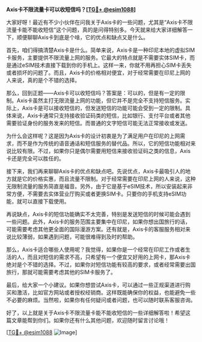 **Axis卡不限流量卡可以收短信吗？[[TG💪+ @esim1088](https://t.me/s/esim1088)]**

大家好呀！最近有不少小伙伴在问我关于Axis卡的一些问题，尤其是“Axis卡不限流量卡能不能收短信”这个问题，真的是问得特别多。今天就来给大家详细解答一下，顺便聊聊Axis卡到底是个啥，它的优点和缺点又是什么。

首先，咱们得搞清楚Axis卡是什么。简单来说，Axis卡是一种印尼本地的虚拟SIM卡服务，主要提供不限流量上网的服务。它最大的特点就是不需要实体SIM卡，而是通过eSIM技术直接下载到你的手机上。这样一来，你就不用再担心SIM卡丢失或者损坏的问题了。而且，Axis卡的价格相对便宜，对于经常需要在印尼上网的人来说，真的是个不错的选择。

那么，回到正题——Axis卡可以收短信吗？答案是：可以的，但是有一定的限制。Axis卡虽然主打无限流量上网的功能，但它并不是完全不支持短信服务。实际上，Axis卡是可以接收短信的，但发送短信的功能可能会受到一定的限制。具体来说，Axis卡通常只支持接收验证码类的短信，比如银行、支付平台或者其他需要验证身份的服务发来的短信。而普通的文字短信可能无法正常接收或发送。

为什么会这样呢？这是因为Axis卡的设计初衷是为了满足用户在印尼的上网需求，而不是作为传统的语音通话和短信服务的替代品。所以，它的短信功能相对来说比较有限。不过，如果你只是偶尔需要用短信来接收验证码之类的信息，Axis卡还是完全可以胜任的。

接下来，我们再来聊聊Axis卡的优点和缺点吧。先说优点，Axis卡最吸引人的地方就是它的价格实惠，而且流量不限制。对于经常需要在印尼上网的人来说，这种无限制流量的服务简直是福音。另外，由于它是基于eSIM技术，所以安装起来非常方便，不需要去实体营业厅购买或者更换SIM卡。只要你的手机支持eSIM功能，就可以直接下载使用。

再说缺点，Axis卡的短信功能确实不太完善，特别是发送短信的时候可能会遇到一些问题。此外，Axis卡的服务范围主要集中在印尼，如果你想出国旅行的话，可能需要考虑其他更全面的国际漫游方案。还有就是，Axis卡的客服服务相对来说比较薄弱，如果遇到问题，可能很难得到及时的帮助。

那么，Axis卡适合哪些人使用呢？我觉得，如果你是一个经常在印尼工作或者生活的人，而且对短信的需求不高，只希望有一个便宜又好用的上网卡，那Axis卡绝对是个不错的选择。不过，如果你对短信功能有较高的要求，或者经常需要出国旅行，那就可能需要考虑其他的SIM卡服务了。

最后，给大家一个小建议。如果你想尝试Axis卡，可以通过一些正规渠道进行购买和激活，比如官方网站或者授权经销商。这样既能确保你的权益，也能避免一些不必要的麻烦。当然啦，如果你有任何疑问或者问题，也可以随时联系客服咨询。

好了，以上就是关于Axis卡不限流量卡能不能收短信的一些详细解答啦！希望这篇文章能帮到你们。如果你还有什么其他问题，欢迎随时留言讨论哦！

[[TG💪+ @esim1088](https://t.me/s/esim1088) ![Image](https://i.postimg.cc/4NQfJmqS/Snipaste-2025-05-13-00-14-12.png)]
